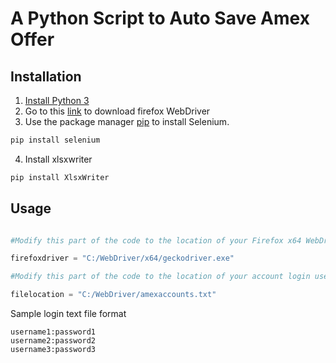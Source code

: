# A Python Script to Auto Save Amex Offer

## Installation

1. [Install Python 3](https://www.python.org/downloads/)
2. Go to this [link](https://github.com/mozilla/geckodriver/releases) to download firefox WebDriver
3. Use the package manager [pip](https://pip.pypa.io/en/stable/) to install Selenium.
  ```bash
  pip install selenium
  ```
4. Install xlsxwriter

  ```bash
  pip install XlsxWriter
  ```

## Usage

```python

#Modify this part of the code to the location of your Firefox x64 WebDriver

firefoxdriver = "C:/WebDriver/x64/geckodriver.exe"

#Modify this part of the code to the location of your account login username:password text file

filelocation = "C:/WebDriver/amexaccounts.txt"

```

Sample login text file format

```
username1:password1
username2:password2
username3:password3
```
